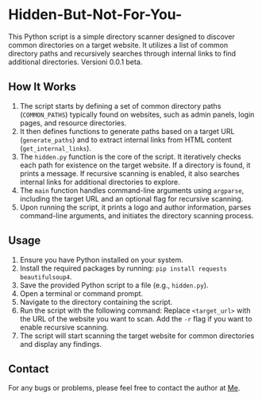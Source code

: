 # Hidden-But-Not-For-You-


This Python script is a simple directory scanner designed to discover common directories on a target website. It utilizes a list of common directory paths and recursively searches through internal links to find additional directories.
Versioni 0.0.1 beta.
## How It Works

1. The script starts by defining a set of common directory paths (`COMMON_PATHS`) typically found on websites, such as admin panels, login pages, and resource directories.
2. It then defines functions to generate paths based on a target URL (`generate_paths`) and to extract internal links from HTML content (`get_internal_links`).
3. The `hidden.py` function is the core of the script. It iteratively checks each path for existence on the target website. If a directory is found, it prints a message. If recursive scanning is enabled, it also searches internal links for additional directories to explore.
4. The `main` function handles command-line arguments using `argparse`, including the target URL and an optional flag for recursive scanning.
5. Upon running the script, it prints a logo and author information, parses command-line arguments, and initiates the directory scanning process.

## Usage

1. Ensure you have Python installed on your system.
2. Install the required packages by running: `pip install requests beautifulsoup4`.
3. Save the provided Python script to a file (e.g., `hidden.py`).
4. Open a terminal or command prompt.
5. Navigate to the directory containing the script.
6. Run the script with the following command: Replace `<target_url>` with the URL of the website you want to scan. Add the `-r` flag if you want to enable recursive scanning.
7. The script will start scanning the target website for common directories and display any findings.

## Contact

For any bugs or problems, please feel free to contact the author at [Me](mailto:jjtech23@yahoo.com).

